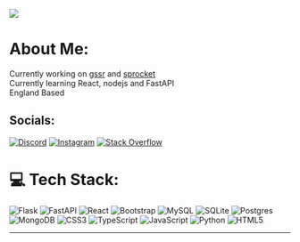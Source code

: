 [![](https://visitcount.itsvg.in/api?id=RGCSERG&icon=5&color=2)](https://visitcount.itsvg.in)

# About Me:
Currently working on [gssr](https://github.com/RGCSERG/gssr) and [sprocket](https://github.com/RGCSERG/sprocket.py)<br>Currently learning React, nodejs and FastAPI<br>England Based


## Socials:
[![Discord](https://img.shields.io/badge/Discord-%237289DA.svg?logo=discord&logoColor=white)](https://discord.gg/https://discord.gg/Ym33UvuKQW) [![Instagram](https://img.shields.io/badge/Instagram-%23E4405F.svg?logo=Instagram&logoColor=white)](https://instagram.com/rsergenta) [![Stack Overflow](https://img.shields.io/badge/-Stackoverflow-FE7A16?logo=stack-overflow&logoColor=white)](https://stackoverflow.com/users/19180006) 

# 💻 Tech Stack:
![Flask](https://img.shields.io/badge/flask-%23000.svg?style=for-the-badge&logo=flask&logoColor=white) ![FastAPI](https://img.shields.io/badge/FastAPI-005571?style=for-the-badge&logo=fastapi) ![React](https://img.shields.io/badge/react-%2320232a.svg?style=for-the-badge&logo=react&logoColor=%2361DAFB) ![Bootstrap](https://img.shields.io/badge/bootstrap-%23563D7C.svg?style=for-the-badge&logo=bootstrap&logoColor=white) ![MySQL](https://img.shields.io/badge/mysql-%2300f.svg?style=for-the-badge&logo=mysql&logoColor=white) ![SQLite](https://img.shields.io/badge/sqlite-%2307405e.svg?style=for-the-badge&logo=sqlite&logoColor=white) ![Postgres](https://img.shields.io/badge/postgres-%23316192.svg?style=for-the-badge&logo=postgresql&logoColor=white) ![MongoDB](https://img.shields.io/badge/MongoDB-%234ea94b.svg?style=for-the-badge&logo=mongodb&logoColor=white) ![CSS3](https://img.shields.io/badge/css3-%231572B6.svg?style=for-the-badge&logo=css3&logoColor=white) ![TypeScript](https://img.shields.io/badge/typescript-%23007ACC.svg?style=for-the-badge&logo=typescript&logoColor=white) ![JavaScript](https://img.shields.io/badge/javascript-%23323330.svg?style=for-the-badge&logo=javascript&logoColor=%23F7DF1E) ![Python](https://img.shields.io/badge/python-3670A0?style=for-the-badge&logo=python&logoColor=ffdd54) ![HTML5](https://img.shields.io/badge/html5-%23E34F26.svg?style=for-the-badge&logo=html5&logoColor=white)

---


<!-- Proudly created with GPRM ( https://gprm.itsvg.in ) -->
